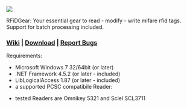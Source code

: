 ![](http://rfidgear.hyperstack.de/logoRG.png) 

RFiDGear: Your essential gear to read - modify - write mifare rfid tags. Support for batch processing included. 

### [Wiki](https://github.com/c3rebro/RFiDGear/wiki) | [Download](https://github.com/c3rebro/RFiDGear/releases) | [Report Bugs](https://github.com/c3rebro/RFiDGear/issues)

Requirements:

* Microsoft Windows 7 32/64bit (or later)
* .NET Framework 4.5.2 (or later - included)
* LibLogicalAccess 1.87 (or later - included)
* a supported PCSC compatibile Reader:
+ tested Readers are Omnikey 5321 and Sciel SCL3711
